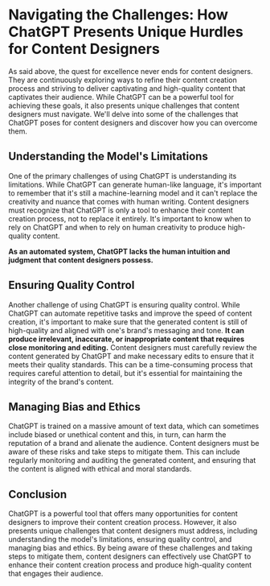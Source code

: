 # Navigating the Challenges: How ChatGPT Presents Unique Hurdles for Content Designers

As said above, the quest for excellence never ends for content designers. They are continuously exploring ways to refine their content creation process and striving to deliver captivating and high-quality content that captivates their audience. While ChatGPT can be a powerful tool for achieving these goals, it also presents unique challenges that content designers must navigate. We'll delve into some of the challenges that ChatGPT poses for content designers and discover how you can overcome them.

## Understanding the Model's Limitations

One of the primary challenges of using ChatGPT is understanding its limitations. While ChatGPT can generate human-like language, it's important to remember that it's still a machine-learning model and it can't replace the creativity and nuance that comes with human writing. Content designers must recognize that ChatGPT is only a tool to enhance their content creation process, not to replace it entirely. It's important to know when to rely on ChatGPT and when to rely on human creativity to produce high-quality content.

**As an automated system, ChatGPT lacks the human intuition and judgment that content designers possess.**

## Ensuring Quality Control

Another challenge of using ChatGPT is ensuring quality control. While ChatGPT can automate repetitive tasks and improve the speed of content creation, it's important to make sure that the generated content is still of high-quality and aligned with one's brand's messaging and tone. **It can produce irrelevant, inaccurate, or inappropriate content that requires close monitoring and editing.** Content designers must carefully review the content generated by ChatGPT and make necessary edits to ensure that it meets their quality standards. This can be a time-consuming process that requires careful attention to detail, but it's essential for maintaining the integrity of the brand's content.

## Managing Bias and Ethics

ChatGPT is trained on a massive amount of text data, which can sometimes include biased or unethical content and this, in turn, can harm the reputation of a brand and alienate the audience. Content designers must be aware of these risks and take steps to mitigate them.  This can include regularly monitoring and auditing the generated content, and ensuring that the content is aligned with ethical and moral standards.

## Conclusion

ChatGPT is a powerful tool that offers many opportunities for content designers to improve their content creation process. However, it also presents unique challenges that content designers must address, including understanding the model's limitations, ensuring quality control, and managing bias and ethics. By being aware of these challenges and taking steps to mitigate them, content designers can effectively use ChatGPT to enhance their content creation process and produce high-quality content that engages their audience.